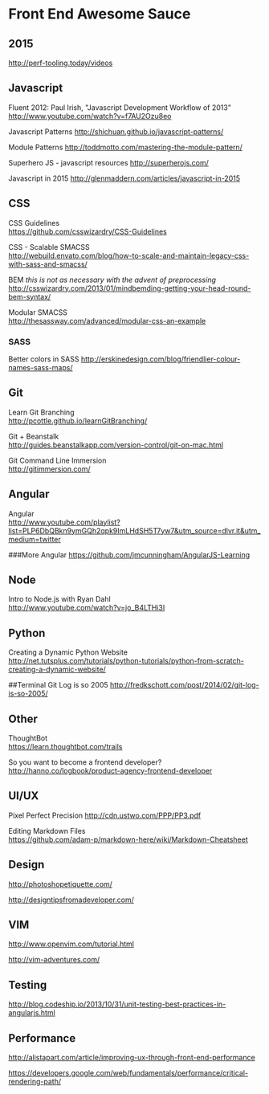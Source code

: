 Front End Awesome Sauce
====================
## 2015
http://perf-tooling.today/videos


## Javascript
Fluent 2012: Paul Irish, "Javascript Development Workflow of 2013"  
http://www.youtube.com/watch?v=f7AU2Ozu8eo

Javascript Patterns
http://shichuan.github.io/javascript-patterns/

Module Patterns
http://toddmotto.com/mastering-the-module-pattern/

Superhero JS - javascript resources
http://superherojs.com/

Javascript in 2015
http://glenmaddern.com/articles/javascript-in-2015


## CSS
CSS Guidelines  
https://github.com/csswizardry/CSS-Guidelines

CSS - Scalable SMACSS  
http://webuild.envato.com/blog/how-to-scale-and-maintain-legacy-css-with-sass-and-smacss/

BEM *this is not as necessary with the advent of preprocessing*  
http://csswizardry.com/2013/01/mindbemding-getting-your-head-round-bem-syntax/

Modular SMACSS  
http://thesassway.com/advanced/modular-css-an-example

### SASS
Better colors in SASS
http://erskinedesign.com/blog/friendlier-colour-names-sass-maps/

## Git 
Learn Git Branching  
http://pcottle.github.io/learnGitBranching/

Git + Beanstalk  
http://guides.beanstalkapp.com/version-control/git-on-mac.html

Git Command Line Immersion  
http://gitimmersion.com/

## Angular
Angular  
http://www.youtube.com/playlist?list=PLP6DbQBkn9ymGQh2qpk9ImLHdSH5T7yw7&utm_source=dlvr.it&utm_medium=twitter

###More Angular
https://github.com/jmcunningham/AngularJS-Learning

## Node
Intro to Node.js with Ryan Dahl  
http://www.youtube.com/watch?v=jo_B4LTHi3I

## Python
Creating a Dynamic Python Website  
http://net.tutsplus.com/tutorials/python-tutorials/python-from-scratch-creating-a-dynamic-website/

##Terminal
Git Log is so 2005
http://fredkschott.com/post/2014/02/git-log-is-so-2005/

## Other
ThoughtBot  
https://learn.thoughtbot.com/trails

So you want to become a frontend developer?  
http://hanno.co/logbook/product-agency-frontend-developer

## UI/UX
Pixel Perfect Precision
http://cdn.ustwo.com/PPP/PP3.pdf

Editing Markdown Files  
https://github.com/adam-p/markdown-here/wiki/Markdown-Cheatsheet

## Design
http://photoshopetiquette.com/

http://designtipsfromadeveloper.com/

## VIM
http://www.openvim.com/tutorial.html

http://vim-adventures.com/

## Testing
http://blog.codeship.io/2013/10/31/unit-testing-best-practices-in-angularjs.html

## Performance
http://alistapart.com/article/improving-ux-through-front-end-performance

https://developers.google.com/web/fundamentals/performance/critical-rendering-path/
